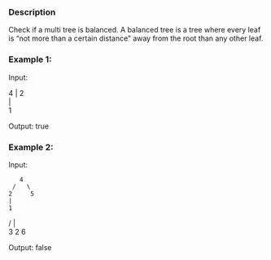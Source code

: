 
### Description

Check if a multi tree is balanced. A balanced tree is a tree where every leaf is “not more than a certain distance” away from the root than any other leaf.

### Example 1:

Input:

  4
  |
  2    
  |  
  1    

Output:
true

### Example 2:

Input:

       4
     /   \
    2     5
    |  
    1
 /  |  \
3   2   6

Output:
false